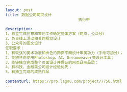 ```yaml
---                
layout: post       
title: 数据公司网页设计
                                执行中
           
description: 
1、独立完成创意和策划工作确定整体方案（网页，公众号）
2、负责线上活动相关的视觉设计
3、公众号的图文设计
任职要求：
1、有较强的美术功底和出色的网页平面设计审美功力（手绘可加分）；
2、能够熟练使用Photoshop、AI、Dreamweaver等设计工具；
3、能够独立完成整个页面设计并保证的网页品味品质；
4、有科技、金融类公司设计经验优先；
5、有独立完成的成熟作品
     
contenturl: https://pro.lagou.com/project/7750.html      
---                 
```

